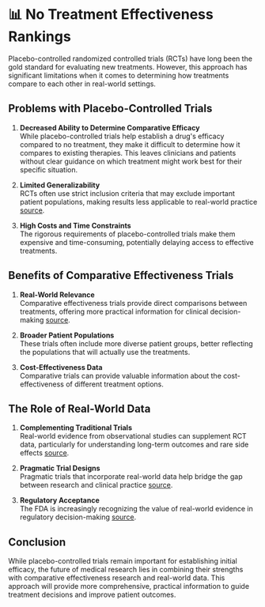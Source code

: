 # 📊 No Treatment Effectiveness Rankings

Placebo-controlled randomized controlled trials (RCTs) have long been the gold standard for evaluating new treatments. However, this approach has significant limitations when it comes to determining how treatments compare to each other in real-world settings.

## Problems with Placebo-Controlled Trials
1. **Decreased Ability to Determine Comparative Efficacy**  
   While placebo-controlled trials help establish a drug's efficacy compared to no treatment, they make it difficult to determine how it compares to existing therapies. This leaves clinicians and patients without clear guidance on which treatment might work best for their specific situation.

2. **Limited Generalizability**  
   RCTs often use strict inclusion criteria that may exclude important patient populations, making results less applicable to real-world practice [source](https://pmc.ncbi.nlm.nih.gov/articles/PMC6223979/).

3. **High Costs and Time Constraints**  
   The rigorous requirements of placebo-controlled trials make them expensive and time-consuming, potentially delaying access to effective treatments.

## Benefits of Comparative Effectiveness Trials
1. **Real-World Relevance**  
   Comparative effectiveness trials provide direct comparisons between treatments, offering more practical information for clinical decision-making [source](https://bmcmedicine.biomedcentral.com/articles/10.1186/s12916-018-1038-2).

2. **Broader Patient Populations**  
   These trials often include more diverse patient groups, better reflecting the populations that will actually use the treatments.

3. **Cost-Effectiveness Data**  
   Comparative trials can provide valuable information about the cost-effectiveness of different treatment options.

## The Role of Real-World Data
1. **Complementing Traditional Trials**  
   Real-world evidence from observational studies can supplement RCT data, particularly for understanding long-term outcomes and rare side effects [source](https://www.ncbi.nlm.nih.gov/pmc/articles/PMC6033114/).

2. **Pragmatic Trial Designs**  
   Pragmatic trials that incorporate real-world data help bridge the gap between research and clinical practice [source](https://www.nejm.org/doi/full/10.1056/NEJMra1510059).

3. **Regulatory Acceptance**  
   The FDA is increasingly recognizing the value of real-world evidence in regulatory decision-making [source](https://www.fda.gov/media/120060/download).

## Conclusion
While placebo-controlled trials remain important for establishing initial efficacy, the future of medical research lies in combining their strengths with comparative effectiveness research and real-world data. This approach will provide more comprehensive, practical information to guide treatment decisions and improve patient outcomes.

